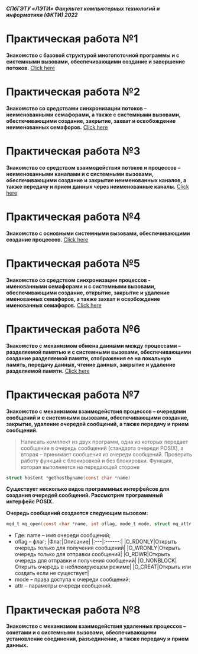 ***СПбГЭТУ «ЛЭТИ»
Факультет компьютерных технологий и информатики (ФКТИ) 2022***
# Практическая работа №1
**Знакомство с базовой структурой многопоточной программы и с системными вызовами, обеспечивающими создание и завершение потоков.**
[Click here](/Lab1)
# Практическая работа №2
**Знакомство со средствами синхронизации потоков – неименованными семафорами, а также с системными вызовами, обеспечивающими создание, закрытие, захват и освобождение неименованных семафоров.**
[Click here](/Lab2)
# Практическая работа №3
**Знакомство со средством взаимодействия потоков и процессов – неименованными каналами и с системными вызовами, обеспечивающими создание и закрытие неименованных каналов, а также передачу и прием данных через неименованные каналы.**
[Click here](/Lab3)
# Практическая работа №4
**Знакомство с основными системными вызовами, обеспечивающими создание процессов.**
[Click here](/Lab4)
# Практическая работа №5
**Знакомство со средством синхронизации процессов - именованными семафорами и с системными вызовами, обеспечивающими создание, открытие, закрытие и удаление именованных семафоров, а также захват и освобождение именованных семафоров.**
[Click here](/Lab5)
# Практическая работа №6
**Знакомство с механизмом обмена данными между процессами – разделяемой памятью и с системными вызовами, обеспечивающими создание разделяемой памяти, отображения ее на локальную память, передачу данных, чтение данных, закрытие и удаление разделяемой памяти.**
[Click here](/Lab6)
# Практическая работа №7
**Знакомство с механизмом взаимодействия процессов – очередями сообщений и с системными вызовами, обеспечивающими создание, закрытие, удаление очередей сообщений, а также передачу и прием сообщений.**
>Написать комплект из двух программ, одна из которых передает сообщение в очередь сообщений (стандарта очереди POSIX), а вторая – принимает сообщения из очереди сообщений. Проверить работу функций с блокировкой и без блокировки.
>Функция, которая выполняется на передающей стороне
```c 
struct hostent *gethostbyname(const char *name) 
```
   **Существует несколько видов программных интерфейсов для создания очередей сообщений.
 Рассмотрим программный интерфейс POSIX.**

   **Очередь сообщений создается следующим вызовом:**
```c
mqd_t mq_open(const char *name, int oflag, mode_t mode, struct mq_attr *attr);
```
- Где: name – имя очереди сообщений;
- oflag – флаг;
    |Флаг|Описание|
    |:---|:------:|
    |O_RDONLY|Открыть очередь только для получения сообщений|
    |O_WRONLY|Открыть очередь только для отправки сообщений|
    |O_RDWR|Открыть очередь для отправки и получения сообщений|
    |O_NONBLOCK|Открыть очередь в неблокирующем режиме|
    |O_CREAT|Открыть или создать если не существует|
- mode – права доступа к очереди сообщений;
- attr – параметры очереди сообщений.
# Практическая работа №8
**Знакомство с механизмом взаимодействия удаленных процессов – сокетами и с системными вызовами, обеспечивающими установление соединения, разъединение, а также передачу и прием данных.**
